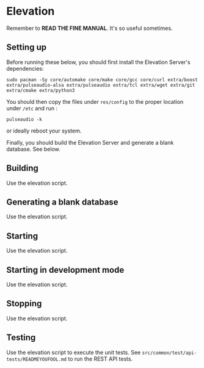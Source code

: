 # Elevation

Remember to **READ THE FINE MANUAL**. It's so useful sometimes.

Setting up
----------

Before running these below, you should first install the Elevation Server's dependencies:

    sudo pacman -Sy core/automake core/make core/gcc core/curl extra/boost extra/pulseaudio-alsa extra/pulseaudio extra/tcl extra/wget extra/git extra/cmake extra/python3

You should then copy the files under `res/config` to the proper location under `/etc` and run :

    pulseaudio -k

or ideally reboot your system.

Finally, you should build the Elevation Server and generate a blank database. See below.

Building
--------

Use the elevation script.

Generating a blank database
---------------------

Use the elevation script.

Starting
--------

Use the elevation script.

Starting in development mode
--------

Use the elevation script.

Stopping
--------

Use the elevation script.

Testing
-------

Use the elevation script to execute the unit tests. See `src/common/test/api-tests/READMEYOUFOOL.md` to run the REST API tests.
